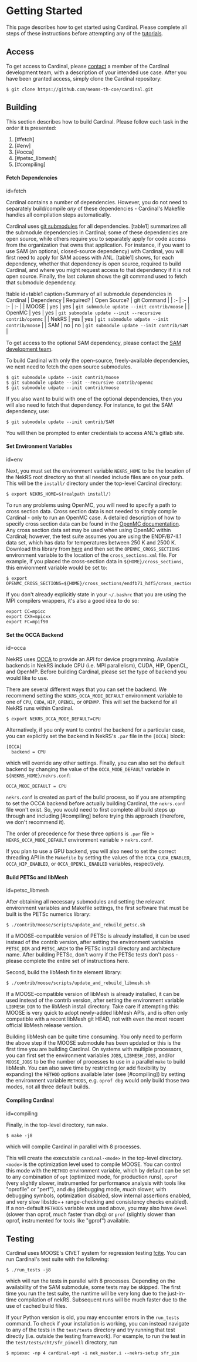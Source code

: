 # Getting Started

This page describes how to get started using Cardinal. Please complete all steps
of these instructions before attempting any of the [tutorials](tutorials/index.md).

## Access

To get access to Cardinal, please [contact](contact.md) a member of
the Cardinal development team, with a description of your intended use case.
After you have been granted access, simply clone the Cardinal repository:

```
$ git clone https://github.com/neams-th-coe/cardinal.git
```

## Building

This section describes how to build Cardinal. Please follow each task in the order it is
presented:

1. [#fetch]
2. [#env]
3. [#occa]
4. [#petsc_libmesh]
5. [#compiling]

#### Fetch Dependencies
  id=fetch

Cardinal contains a number of dependencies. However, you do not need to separately
build/compile *any* of these dependencies - Cardinal's Makefile handles all compilation steps
automatically.

Cardinal uses [git submodules](https://git-scm.com/book/en/v2/Git-Tools-Submodules)
for all dependencies. [table1] summarizes all the submodule dependencies in Cardinal;
some of these dependencies are open source, while others require you to separately
apply for code access from the organization that owns that application. For instance,
if you want to use SAM (an optional, closed-source dependency) with Cardinal, you will
first need to apply for SAM access with ANL. [table1] shows, for each dependency, whether
that dependency is open source, required to build Cardinal, and where you might request
access to that dependency if it is not open source. Finally, the last column shows the
git command used to fetch that submodule dependency.

!table id=table1 caption=Summary of all submodule dependencies in Cardinal
| Dependency | Required? | Open Source? | git Command |
| :- | :- | :- | :- |
| MOOSE | yes | yes | `git submodule update --init contrib/moose` |
| OpenMC | yes | yes | `git submodule update --init --recursive contrib/openmc` |
| NekRS | yes | yes | `git submodule udpate --init contrib/moose` |
| SAM | no | no | `git submodule update --init contrib/SAM` |

To get access to the optional SAM dependency, please contact the
[SAM development team](https://www.anl.gov/nse/system-analysis-module).

To build Cardinal with only the open-source, freely-available dependencies,
we next need to fetch the open source submodules.

```
$ git submodule update --init contrib/moose
$ git submodule update --init --recursive contrib/openmc
$ git submodule udpate --init contrib/moose
```

If you also want to build with one of the optional dependencies, then you will
also need to fetch that dependency. For instance, to get the SAM dependency, use:

```
$ git submodule update --init contrib/SAM
```

You will then be prompted to enter credentials to access ANL's gitlab site.

#### Set Environment Variables
  id=env

Next, you must set the environment variable `NEKRS_HOME` to be the location of the
NekRS root directory so that all needed include files are on your path.
This will be the `install/` directory under the top-level Cardinal directory:

```
$ export NEKRS_HOME=$(realpath install/)
```

To run any problems using OpenMC, you will need to specify a path to
cross section data. Cross section data is not needed to simply compile Cardinal -
only to run an OpenMC case.
A detailed description of how to specify cross section
data can be found in the [OpenMC documentation](https://docs.openmc.org/en/stable/usersguide/cross_sections.html).
Any cross section data set may be used when using OpenMC within Cardinal; however,
the test suite assumes you are using the ENDF/B7-II.1 data set, which has data for temperatures
between 250 K and 2500 K. Download this library from [here](https://openmc.org/official-data-libraries/)
and then set the `OPENMC_CROSS_SECTIONS` environment variable to the location of the
`cross_sections.xml` file. For example, if you placed the cross-section data in
`${HOME}/cross_sections`, this environment variable would be set to:

```
$ export OPENMC_CROSS_SECTIONS=${HOME}/cross_sections/endfb71_hdf5/cross_sections.xml
```

If you don't already explicitly state in your `~/.bashrc` that you are using the MPI
compilers wrappers, it's also a good idea to do so:

```
export CC=mpicc
export CXX=mpicxx
export FC=mpif90
```

#### Set the OCCA Backend
  id=occa

NekRS uses [OCCA](https://libocca.org/#/) to provide an API for device programming. Available
backends in NekRS include CPU (i.e. MPI parallelism), CUDA, HIP, OpenCL, and OpenMP. Before
building Cardinal, please set the type of backend you would like to use.

There are several different ways that you can set the backend. We recommend setting the
`NEKRS_OCCA_MODE_DEFAULT` environment variable to one of `CPU`, `CUDA`, `HIP`, `OPENCL`, or
`OPENMP`. This will set the backend for all NekRS runs within Cardinal.

```
$ export NEKRS_OCCA_MODE_DEFAULT=CPU
```

Alternatively, if you only want to control the backend
for a particular case, you can explicitly set the backend in NekRS's `.par` file in the `[OCCA]` block:

```
[OCCA]
  backend = CPU
```

which will override any other settings. Finally,
you can also set the default backend
by changing the value of the `OCCA_MODE_DEFAULT` variable in `${NEKRS_HOME}/nekrs.conf`:

```
OCCA_MODE_DEFAULT = CPU
```

`nekrs.conf` is created as part of the build process, so if you are attempting to set the
OCCA backend before actually building Cardinal, the `nekrs.conf` file won't exist. So, you would
need to first complete all build steps up through and including [#compiling] before trying
this approach (therefore, we don't recommend it).

The order of precedence for these three options
is `.par` file > `NEKRS_OCCA_MODE_DEFAULT` environment variable > `nekrs.conf`.

If you plan to use a GPU  backend, you will also need to
set the correct threading API in the `Makefile` by setting
the values of the `OCCA_CUDA_ENABLED`, `OCCA_HIP_ENABLED`, or `OCCA_OPENCL_ENABLED` variables,
respectively.

#### Build PETSc and libMesh
  id=petsc_libmesh

After obtaining all necessary submodules and setting the relevant
environment variables and Makefile settings, the first software that must be built is the PETSc numerics library:

```
$ ./contrib/moose/scripts/update_and_rebuild_petsc.sh
```

If a MOOSE-compatible version of PETSc is already installed, it can
be used instead of the contrib version, after setting the environment
variables `PETSC_DIR` and `PETSC_ARCH` to the PETSc install directory
and architecture name. After building PETSc, don't worry if the PETSc
tests don't pass - please complete the entire set of instructions here.

Second, build the libMesh finite element library:

```
$ ./contrib/moose/scripts/update_and_rebuild_libmesh.sh
```

If a MOOSE-compatible version of libMesh is already installed, it can
be used instead of the contrib version, after setting the environment
variable `LIBMESH_DIR` to the libMesh install directory.  Take care if
attempting this: MOOSE is very quick to adopt newly-added libMesh
APIs, and is often only compatible with a recent libMesh git HEAD,
not with even the most recent official libMesh release version.

Building libMesh can be quite time consuming. You only need to perform the above step
if the MOOSE submodule has been updated or this is the first time you are building Cardinal.
On systems with multiple processors, you can first set the environment
variables `JOBS`, `LIBMESH_JOBS`, and/or `MOOSE_JOBS` to be the number
of processes to use in a parallel `make` to build libMesh.  You can
also save time by restricting (or add flexibility by expanding) the
`METHOD` options available later (see [#compiling]) by setting the
environment variable `METHODS`, e.g. `oprof dbg` would only build
those two modes, not all three default builds.

#### Compiling Cardinal
  id=compiling

Finally, in the top-level directory, run `make`.

```
$ make -j8
```

which will compile Cardinal in parallel with 8 processes.

This will create the executable `cardinal-<mode>` in the
top-level directory. `<mode>` is the optimization level used to compile MOOSE. You can control
this mode with the `METHOD` environment variable, which by default can
be set to any combination of `opt` (optimized mode, for production
runs), `oprof` (very slightly slower, instrumented for performance
analysis with tools like "oprofile" or "perf"), and `dbg` (debugging
mode, *much* slower, with debugging symbols, optimization disabled,
slow internal assertions enabled, and very slow libstdc++
range-checking and consistency checks enabled).  If a non-default
`METHODS` variable was used above, you may also have `devel` (slower
than oprof, much faster than dbg) or `prof` (slightly slower than
oprof, instrumented for tools like "gprof") available.

## Testing

Cardinal uses MOOSE's CIVET system for regression testing [!cite](slaughter).
You can run Cardinal's test suite with the following:

```
$ ./run_tests -j8
```

which will run the tests in parallel with 8 processes.
Depending on the availability of the SAM submodule, some tests may be skipped. The first time
you run the test suite, the runtime will be very long due to the just-in-time compilation of
nekRS. Subsequent runs will be much faster due to the use of cached build files.

If your Python version is old, you may encounter errors in the `run_tests` command.
To check if your installation is working, you can instead navigate to any of the
tests in the `test/tests` directory and try running that test directly (i.e. outside
the testing framework). For example, to run the test in the `test/tests/cht/sfr_pincell`
directory, run

```
$ mpiexec -np 4 cardinal-opt -i nek_master.i --nekrs-setup sfr_pin
```
